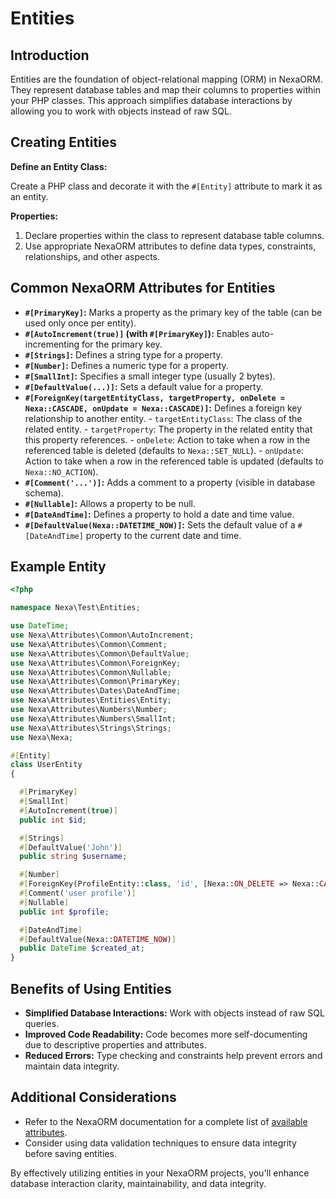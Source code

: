 # **Entities**

## Introduction

Entities are the foundation of object-relational mapping (ORM) in NexaORM. They represent database tables and map their columns to properties within your PHP classes. This approach simplifies database interactions by allowing you to work with objects instead of raw SQL.

## Creating Entities

**Define an Entity Class:**

Create a PHP class and decorate it with the `#[Entity]` attribute to mark it as an entity.

**Properties:**

   1. Declare properties within the class to represent database table columns.
   2. Use appropriate NexaORM attributes to define data types, constraints, relationships, and other aspects.

## Common NexaORM Attributes for Entities

- **`#[PrimaryKey]`:** Marks a property as the primary key of the table (can be used only once per entity).
- **`#[AutoIncrement(true)]` (with `#[PrimaryKey]`):** Enables auto-incrementing for the primary key.
- **`#[Strings]`:** Defines a string type for a property.
- **`#[Number]`:** Defines a numeric type for a property.
- **`#[SmallInt]`:** Specifies a small integer type (usually 2 bytes).
- **`#[DefaultValue(...)]`:** Sets a default value for a property.
- **`#[ForeignKey(targetEntityClass, targetProperty, onDelete = Nexa::CASCADE, onUpdate = Nexa::CASCADE)]`:** Defines a foreign key relationship to another entity.
       - `targetEntityClass`: The class of the related entity.
       - `targetProperty`: The property in the related entity that this property references.
       - `onDelete`: Action to take when a row in the referenced table is deleted (defaults to `Nexa::SET_NULL`).
       - `onUpdate`: Action to take when a row in the referenced table is updated (defaults to `Nexa::NO_ACTION`).
- **`#[Comment('...')]`:** Adds a comment to a property (visible in database schema).
- **`#[Nullable]`:** Allows a property to be null.
- **`#[DateAndTime]`:** Defines a property to hold a date and time value.
- **`#[DefaultValue(Nexa::DATETIME_NOW)]`:** Sets the default value of a `#[DateAndTime]` property to the current date and time.

## Example Entity

```php
<?php

namespace Nexa\Test\Entities;

use DateTime;
use Nexa\Attributes\Common\AutoIncrement;
use Nexa\Attributes\Common\Comment;
use Nexa\Attributes\Common\DefaultValue;
use Nexa\Attributes\Common\ForeignKey;
use Nexa\Attributes\Common\Nullable;
use Nexa\Attributes\Common\PrimaryKey;
use Nexa\Attributes\Dates\DateAndTime;
use Nexa\Attributes\Entities\Entity;
use Nexa\Attributes\Numbers\Number;
use Nexa\Attributes\Numbers\SmallInt;
use Nexa\Attributes\Strings\Strings;
use Nexa\Nexa;

#[Entity]
class UserEntity
{

  #[PrimaryKey]
  #[SmallInt]
  #[AutoIncrement(true)]
  public int $id;

  #[Strings]
  #[DefaultValue('John')]
  public string $username;

  #[Number]
  #[ForeignKey(ProfileEntity::class, 'id', [Nexa::ON_DELETE => Nexa::CASCADE, Nexa::ON_UPDATE => Nexa::CASCADE])]
  #[Comment('user profile')]
  #[Nullable]
  public int $profile;

  #[DateAndTime]
  #[DefaultValue(Nexa::DATETIME_NOW)]
  public DateTime $created_at;
}
```

## Benefits of Using Entities

- **Simplified Database Interactions:** Work with objects instead of raw SQL queries.
- **Improved Code Readability:** Code becomes more self-documenting due to descriptive properties and attributes.
- **Reduced Errors:** Type checking and constraints help prevent errors and maintain data integrity.

## Additional Considerations

- Refer to the NexaORM documentation for a complete list of [available attributes](attributes.md).
- Consider using data validation techniques to ensure data integrity before saving entities.

By effectively utilizing entities in your NexaORM projects, you'll enhance database interaction clarity, maintainability, and data integrity.